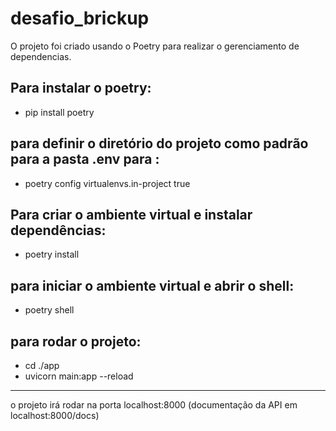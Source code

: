 # desafio_brickup

O projeto foi criado usando o Poetry para realizar o gerenciamento de dependencias.

## Para instalar o poetry:
* pip install poetry

## para definir o diretório do projeto como padrão para a pasta .env para :
* poetry config virtualenvs.in-project true

## Para criar o ambiente virtual e instalar dependências:
* poetry install

## para iniciar o ambiente virtual e abrir o shell:
* poetry shell

## para rodar o projeto:
* cd ./app
* uvicorn main:app --reload

--------------------------
o projeto irá rodar na porta localhost:8000 (documentação da API em localhost:8000/docs)
